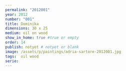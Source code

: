 ```yaml
---
permalink: "2012001"
year: 2012
number: "001"
title: Dominika
dimensions: 30 x 25
medium: oil on wood
show_in_home: true #true or empty
order: 14
publish: notyet # notyet or blank
image: /assets/p/paintings/adria-sartore-2012001.jpg
tags:  oil wood
serie:
---
```

